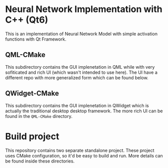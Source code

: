 # Neural Network Implementation with C++ (Qt6)
This is an implementation of Neural Network Model with simple activation functions with Qt Framework.

## QML-CMake
This subdirectory contains the GUI implenetation in QML while with very sofiticated and rich UI (which wasn't intended to use here). The UI have a different repo with more generalized form which can be found below.

## QWidget-CMake
This subdirectory contains the GUI implenetation in QWidget which is actually the traditional desktop desktop framework. The more rich UI can be found in the `QML-CMake` directory.

# Build project
This repository contains two separate standalone project. These project uses CMake configuration, so it'd be easy to build and run. More details can be found inside these directories.

